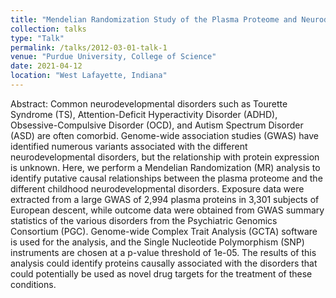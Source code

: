 ```yaml
---
title: "Mendelian Randomization Study of the Plasma Proteome and Neurodevelopmental Disorders"
collection: talks
type: "Talk"
permalink: /talks/2012-03-01-talk-1
venue: "Purdue University, College of Science"
date: 2021-04-12
location: "West Lafayette, Indiana"
---
```


Abstract: Common neurodevelopmental disorders such as Tourette Syndrome (TS), Attention-Deficit Hyperactivity Disorder (ADHD), Obsessive-Compulsive Disorder (OCD), and Autism Spectrum Disorder (ASD) are often comorbid. Genome-wide association studies (GWAS) have identified numerous variants associated with the different neurodevelopmental disorders, but the relationship with protein expression is unknown. Here, we perform a Mendelian Randomization (MR) analysis to identify putative causal relationships between the plasma proteome and the different childhood neurodevelopmental disorders. Exposure data were extracted from a large GWAS of 2,994 plasma proteins in 3,301 subjects of European descent, while outcome data were obtained from GWAS summary statistics of the various disorders from the Psychiatric Genomics Consortium (PGC). Genome-wide Complex Trait Analysis (GCTA) software is used for the analysis, and the Single Nucleotide Polymorphism (SNP) instruments are chosen at a p-value threshold of 1e-05. The results of this analysis could identify proteins causally associated with the disorders that could potentially be used as novel drug targets for the treatment of these conditions.

